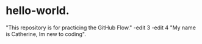# hello-world.
"This repository is for practicing the GitHub Flow."
-edit 3
-edit 4
"My name is Catherine, Im new to coding".
